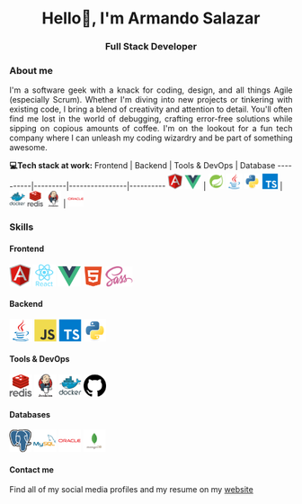 <h1 align="center">Hello👋, I'm Armando Salazar</h1>
<h3 align="center">Full Stack Developer</h3>

### About me 

<p style="text-align: justify;">I'm a software geek with a knack for coding, design, and all things Agile (especially Scrum). Whether I'm diving into new projects or tinkering with existing code, I bring a blend of creativity and attention to detail. You'll often find me lost in the world of debugging, crafting error-free solutions while sipping on copious amounts of coffee. I'm on the lookout for a fun tech company where I can unleash my coding wizardry and be part of something awesome.</p>

**💻Tech stack at work:**
 Frontend | Backend | Tools & DevOps | Database 
----------|---------|----------------|----------
<img src="./images/angular.png" height="28"/> <img src="./images/vue.png" height="25"/> | <img src="./images/spring.png" height="28"/> <img src="./images/java.svg" height="28"/> <img src="./images/python.svg" height="28"/> <img src="./images/ts.svg" height="28"/> | <img src="./images/docker.svg" height="28"/> <img src="./images/redis.svg" height="28"/> <img src="./images/jenkins.png" height="28"/> | <img src="./images/oracle.svg" height="28"/>



### Skills

#### Frontend

<img 
  src="images/angular.png" 
  alt="Angular"
  height="40"/>
<img 
  src="images/react.svg"
  alt="React"
  height="40"/>
<img 
  src="images/vue.png"
  alt="Vue"
  height="36"/>
<img 
  src="images/html.png"
  alt="Html"
  height="36"/>
<img 
  src="images/sass.png"
  alt="Sass"
  height="36"/>

#### Backend
<img 
  src="images/java.svg" 
  alt="java"
  height="40"/>
<img 
  src="images/js.svg" 
  alt="javascript"
  height="40"/>
<img 
  src="images/ts.svg" 
  alt="typescript"
  height="40"/>
<img 
  src="images/python.svg"
  alt="python"
  height="40"/>

#### Tools & DevOps

<img
  src="images/redis.svg"
  alt="redis"
  height="40"/>
<img 
  src="images/jenkins.png"
  alt="jenkins"
  height="40"/>
<img 
  src="images/docker.svg"
  alt="docker"
  height="40"/>
<img 
  src="images/github.png"
  alt="github"
  height="40"/>

#### Databases

<img 
  src="images/posgresql.png"
  alt="posgresql"
  height="40"/>
<img 
  src="images/mysql.svg"
  alt="mysql"
  height="40"/>
<img 
  src="images/oracle.svg"
  alt="oracle"
  height="40"/>
<img 
  src="images/mongo.png"
  alt="mongo"
  height="40"/>

#### Contact me
Find all of my social media profiles and my resume on my [website](https://armandosj.github.io/)

